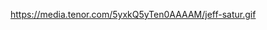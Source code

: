 
<!---
raysatz/raysatz is a ✨ special ✨ repository because its `README.md` (this file) appears on your GitHub profile.
You can click the Preview link to take a look at your changes.
--->
https://media.tenor.com/5yxkQ5yTen0AAAAM/jeff-satur.gif
